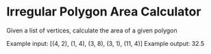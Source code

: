 # Irregular Polygon Area Calculator
 Given a list of vertices, calculate the area of a given polygon
 
Example input:
[(4, 2), (1, 4), (3, 8), (3, 1), (11, 4)]
Example output:
32.5
